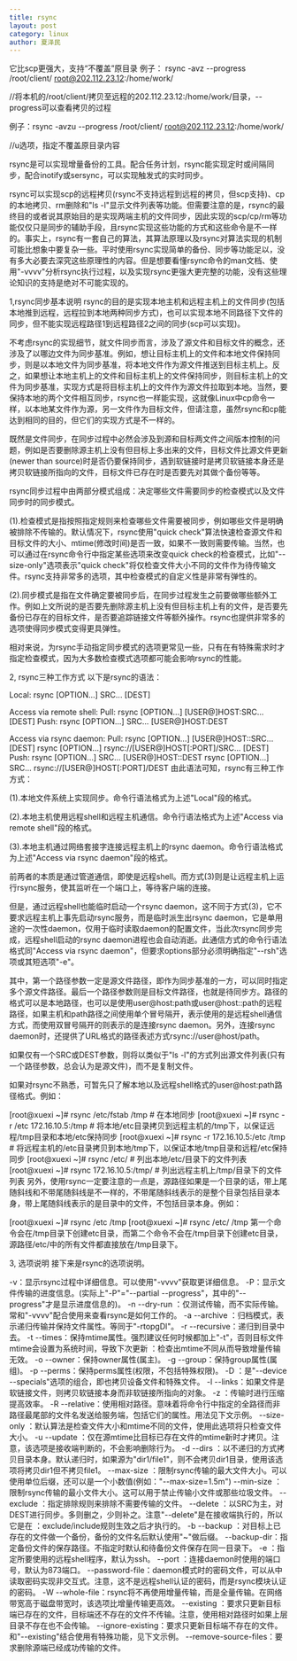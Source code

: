 ```yaml
---
title: rsync
layout: post
category: linux
author: 夏泽民
---
```

它比scp更强大，支持“不覆盖”原目录
例子：
rsync -avz --progress /root/client/   root@202.112.23.12:/home/work/      

//将本机的/root/client/拷贝至远程的202.112.23.12:/home/work/目录，--progress可以查看拷贝的过程

例子：rsync -avzu --progress /root/client/   root@202.112.23.12:/home/work/     

//u选项，指定不覆盖原目录内容

<!-- more -->
rsync是可以实现增量备份的工具。配合任务计划，rsync能实现定时或间隔同步，配合inotify或sersync，可以实现触发式的实时同步。

rsync可以实现scp的远程拷贝(rsync不支持远程到远程的拷贝，但scp支持)、cp的本地拷贝、rm删除和"ls -l"显示文件列表等功能。但需要注意的是，rsync的最终目的或者说其原始目的是实现两端主机的文件同步，因此实现的scp/cp/rm等功能仅仅只是同步的辅助手段，且rsync实现这些功能的方式和这些命令是不一样的。事实上，rsync有一套自己的算法，其算法原理以及rsync对算法实现的机制可能比想象中要复杂一些。平时使用rsync实现简单的备份、同步等功能足以，没有多大必要去深究这些原理性的内容。但是想要看懂rsync命令的man文档、使用"-vvvv"分析rsync执行过程，以及实现rsync更强大更完整的功能，没有这些理论知识的支持是绝对不可能实现的。

1,rsync同步基本说明
rsync的目的是实现本地主机和远程主机上的文件同步(包括本地推到远程，远程拉到本地两种同步方式)，也可以实现本地不同路径下文件的同步，但不能实现远程路径1到远程路径2之间的同步(scp可以实现)。

不考虑rsync的实现细节，就文件同步而言，涉及了源文件和目标文件的概念，还涉及了以哪边文件为同步基准。例如，想让目标主机上的文件和本地文件保持同步，则是以本地文件为同步基准，将本地文件作为源文件推送到目标主机上。反之，如果想让本地主机上的文件和目标主机上的文件保持同步，则目标主机上的文件为同步基准，实现方式是将目标主机上的文件作为源文件拉取到本地。当然，要保持本地的两个文件相互同步，rsync也一样能实现，这就像Linux中cp命令一样，以本地某文件作为源，另一文件作为目标文件，但请注意，虽然rsync和cp能达到相同的目的，但它们的实现方式是不一样的。

既然是文件同步，在同步过程中必然会涉及到源和目标两文件之间版本控制的问题，例如是否要删除源主机上没有但目标上多出来的文件，目标文件比源文件更新(newer than source)时是否仍要保持同步，遇到软链接时是拷贝软链接本身还是拷贝软链接所指向的文件，目标文件已存在时是否要先对其做个备份等等。

rsync同步过程中由两部分模式组成：决定哪些文件需要同步的检查模式以及文件同步时的同步模式。

(1).检查模式是指按照指定规则来检查哪些文件需要被同步，例如哪些文件是明确被排除不传输的。默认情况下，rsync使用"quick check"算法快速检查源文件和目标文件的大小、mtime(修改时间)是否一致，如果不一致则需要传输。当然，也可以通过在rsync命令行中指定某些选项来改变quick check的检查模式，比如"--size-only"选项表示"quick check"将仅检查文件大小不同的文件作为待传输文件。rsync支持非常多的选项，其中检查模式的自定义性是非常有弹性的。

(2).同步模式是指在文件确定要被同步后，在同步过程发生之前要做哪些额外工作。例如上文所说的是否要先删除源主机上没有但目标主机上有的文件，是否要先备份已存在的目标文件，是否要追踪链接文件等额外操作。rsync也提供非常多的选项使得同步模式变得更具弹性。

相对来说，为rsync手动指定同步模式的选项更常见一些，只有在有特殊需求时才指定检查模式，因为大多数检查模式选项都可能会影响rsync的性能。


2, rsync三种工作方式
以下是rsync的语法：

Local:  rsync [OPTION...] SRC... [DEST]
 
Access via remote shell:
  Pull: rsync [OPTION...] [USER@]HOST:SRC... [DEST]
  Push: rsync [OPTION...] SRC... [USER@]HOST:DEST
 
Access via rsync daemon:
  Pull: rsync [OPTION...] [USER@]HOST::SRC... [DEST]
        rsync [OPTION...] rsync://[USER@]HOST[:PORT]/SRC... [DEST]
  Push: rsync [OPTION...] SRC... [USER@]HOST::DEST
        rsync [OPTION...] SRC... rsync://[USER@]HOST[:PORT]/DEST
由此语法可知，rsync有三种工作方式：

(1).本地文件系统上实现同步。命令行语法格式为上述"Local"段的格式。

(2).本地主机使用远程shell和远程主机通信。命令行语法格式为上述"Access via remote shell"段的格式。

(3).本地主机通过网络套接字连接远程主机上的rsync daemon。命令行语法格式为上述"Access via rsync daemon"段的格式。

前两者的本质是通过管道通信，即使是远程shell。而方式(3)则是让远程主机上运行rsync服务，使其监听在一个端口上，等待客户端的连接。

但是，通过远程shell也能临时启动一个rsync daemon，这不同于方式(3)，它不要求远程主机上事先启动rsync服务，而是临时派生出rsync daemon，它是单用途的一次性daemon，仅用于临时读取daemon的配置文件，当此次rsync同步完成，远程shell启动的rsync daemon进程也会自动消逝。此通信方式的命令行语法格式同"Access via rsync daemon"，但要求options部分必须明确指定"--rsh"选项或其短选项"-e"。


其中，第一个路径参数一定是源文件路径，即作为同步基准的一方，可以同时指定多个源文件路径。最后一个路径参数则是目标文件路径，也就是待同步方。路径的格式可以是本地路径，也可以是使用user@host:path或user@host::path的远程路径，如果主机和path路径之间使用单个冒号隔开，表示使用的是远程shell通信方式，而使用双冒号隔开的则表示的是连接rsync daemon。另外，连接rsync daemon时，还提供了URL格式的路径表述方式rsync://user@host/path。

如果仅有一个SRC或DEST参数，则将以类似于"ls -l"的方式列出源文件列表(只有一个路径参数，总会认为是源文件)，而不是复制文件。

如果对rsync不熟悉，可暂先只了解本地以及远程shell格式的user@host:path路径格式。例如：

[root@xuexi ~]# rsync /etc/fstab /tmp                # 在本地同步
[root@xuexi ~]# rsync -r /etc 172.16.10.5:/tmp       # 将本地/etc目录拷贝到远程主机的/tmp下，以保证远程/tmp目录和本地/etc保持同步
[root@xuexi ~]# rsync -r 172.16.10.5:/etc /tmp       # 将远程主机的/etc目录拷贝到本地/tmp下，以保证本地/tmp目录和远程/etc保持同步
[root@xuexi ~]# rsync /etc/                          # 列出本地/etc/目录下的文件列表
[root@xuexi ~]# rsync 172.16.10.5:/tmp/              # 列出远程主机上/tmp/目录下的文件列表
另外，使用rsync一定要注意的一点是，源路径如果是一个目录的话，带上尾随斜线和不带尾随斜线是不一样的，不带尾随斜线表示的是整个目录包括目录本身，带上尾随斜线表示的是目录中的文件，不包括目录本身。例如：

[root@xuexi ~]# rsync /etc /tmp
[root@xuexi ~]# rsync /etc/ /tmp
第一个命令会在/tmp目录下创建etc目录，而第二个命令不会在/tmp目录下创建etc目录，源路径/etc/中的所有文件都直接放在/tmp目录下。


3, 选项说明
接下来是rsync的选项说明。

-v：显示rsync过程中详细信息。可以使用"-vvvv"获取更详细信息。
-P：显示文件传输的进度信息。(实际上"-P"="--partial --progress"，其中的"--progress"才是显示进度信息的)。
-n --dry-run  ：仅测试传输，而不实际传输。常和"-vvvv"配合使用来查看rsync是如何工作的。
-a --archive  ：归档模式，表示递归传输并保持文件属性。等同于"-rtopgDl"。
-r --recursive：递归到目录中去。
-t --times：保持mtime属性。强烈建议任何时候都加上"-t"，否则目标文件mtime会设置为系统时间，导致下次更新
          ：检查出mtime不同从而导致增量传输无效。
-o --owner：保持owner属性(属主)。
-g --group：保持group属性(属组)。
-p --perms：保持perms属性(权限，不包括特殊权限)。
-D        ：是"--device --specials"选项的组合，即也拷贝设备文件和特殊文件。
-l --links：如果文件是软链接文件，则拷贝软链接本身而非软链接所指向的对象。
-z        ：传输时进行压缩提高效率。
-R --relative：使用相对路径。意味着将命令行中指定的全路径而非路径最尾部的文件名发送给服务端，包括它们的属性。用法见下文示例。
--size-only ：默认算法是检查文件大小和mtime不同的文件，使用此选项将只检查文件大小。
-u --update ：仅在源mtime比目标已存在文件的mtime新时才拷贝。注意，该选项是接收端判断的，不会影响删除行为。
-d --dirs   ：以不递归的方式拷贝目录本身。默认递归时，如果源为"dir1/file1"，则不会拷贝dir1目录，使用该选项将拷贝dir1但不拷贝file1。
--max-size  ：限制rsync传输的最大文件大小。可以使用单位后缀，还可以是一个小数值(例如："--max-size=1.5m")
--min-size  ：限制rsync传输的最小文件大小。这可以用于禁止传输小文件或那些垃圾文件。
--exclude   ：指定排除规则来排除不需要传输的文件。
--delete    ：以SRC为主，对DEST进行同步。多则删之，少则补之。注意"--delete"是在接收端执行的，所以它是在
            ：exclude/include规则生效之后才执行的。
-b --backup ：对目标上已存在的文件做一个备份，备份的文件名后默认使用"~"做后缀。
--backup-dir：指定备份文件的保存路径。不指定时默认和待备份文件保存在同一目录下。
-e          ：指定所要使用的远程shell程序，默认为ssh。
--port      ：连接daemon时使用的端口号，默认为873端口。
--password-file：daemon模式时的密码文件，可以从中读取密码实现非交互式。注意，这不是远程shell认证的密码，而是rsync模块认证的密码。
-W --whole-file：rsync将不再使用增量传输，而是全量传输。在网络带宽高于磁盘带宽时，该选项比增量传输更高效。
--existing  ：要求只更新目标端已存在的文件，目标端还不存在的文件不传输。注意，使用相对路径时如果上层目录不存在也不会传输。
--ignore-existing：要求只更新目标端不存在的文件。和"--existing"结合使用有特殊功能，见下文示例。
--remove-source-files：要求删除源端已经成功传输的文件。


